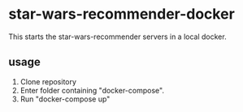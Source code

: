 # star-wars-recommender-docker

This starts the star-wars-recommender servers in a local docker.

## usage
1. Clone repository
2. Enter folder containing "docker-compose".
3. Run "docker-compose up"
